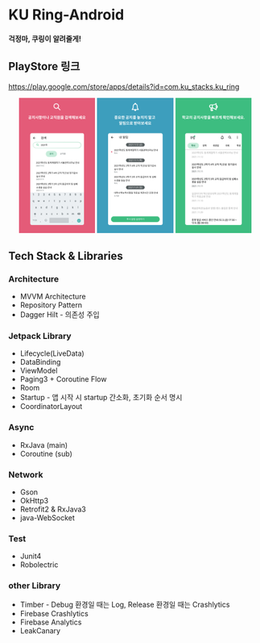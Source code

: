 # KU Ring-Android

#### 걱정마, 쿠링이 알려줄게!

## PlayStore 링크 
https://play.google.com/store/apps/details?id=com.ku_stacks.ku_ring

<p align="center">
<img src="https://github.com/KU-Stacks/KU-Ring-Android/blob/main/preview/%EC%BF%A0%EB%A7%81_%EA%B2%80%EC%83%89_%EC%8A%A4%ED%81%AC%EB%A6%B0%EC%83%B7.png" width="30%"/>
<img src="https://github.com/KU-Stacks/KU-Ring-Android/blob/main/preview/%EC%BF%A0%EB%A7%81_%EB%82%B4%EC%95%8C%EB%A6%BC_%EC%8A%A4%ED%81%AC%EB%A6%B0%EC%83%B7.png" width="30%"/>
<img src="https://github.com/KU-Stacks/KU-Ring-Android/blob/main/preview/%EC%BF%A0%EB%A7%81_%ED%99%88%ED%99%94%EB%A9%B4_%EC%8A%A4%ED%81%AC%EB%A6%B0%EC%83%B7.png" width="30%"/>
</p>

## Tech Stack & Libraries

### Architecture
- MVVM Architecture
- Repository Pattern
- Dagger Hilt - 의존성 주입

### Jetpack Library
- Lifecycle(LiveData)
- DataBinding
- ViewModel
- Paging3 + Coroutine Flow
- Room
- Startup - 앱 시작 시 startup 간소화, 초기화 순서 명시
- CoordinatorLayout

### Async
- RxJava (main)
- Coroutine (sub)

### Network
- Gson
- OkHttp3
- Retrofit2 & RxJava3
- java-WebSocket

### Test
 - Junit4
 - Robolectric

### other Library
- Timber - Debug 환경일 때는 Log, Release 환경일 때는 Crashlytics
- Firebase Crashlytics
- Firebase Analytics
- LeakCanary

